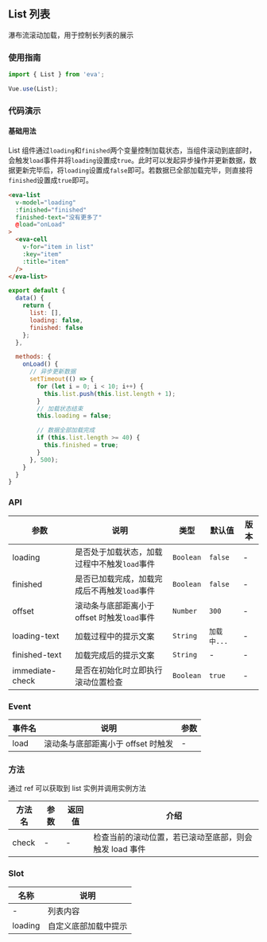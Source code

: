 <!--
 * @Description: In User Settings Edit
 * @Author: your name
 * @Date: 2019-08-15 17:03:39
 * @LastEditTime: 2019-09-03 16:18:45
 * @LastEditors: Please set LastEditors
 -->
## List 列表
瀑布流滚动加载，用于控制长列表的展示

### 使用指南
``` javascript
import { List } from 'eva';

Vue.use(List);
```

### 代码演示

#### 基础用法

List 组件通过`loading`和`finished`两个变量控制加载状态，当组件滚动到底部时，会触发`load`事件并将`loading`设置成`true`。此时可以发起异步操作并更新数据，数据更新完毕后，将`loading`设置成`false`即可。若数据已全部加载完毕，则直接将`finished`设置成`true`即可。

```html
<eva-list
  v-model="loading"
  :finished="finished"
  finished-text="没有更多了"
  @load="onLoad"
>
  <eva-cell
    v-for="item in list"
    :key="item"
    :title="item"
  />
</eva-list>
```

```js
export default {
  data() {
    return {
      list: [],
      loading: false,
      finished: false
    };
  },

  methods: {
    onLoad() {
      // 异步更新数据
      setTimeout(() => {
        for (let i = 0; i < 10; i++) {
          this.list.push(this.list.length + 1);
        }
        // 加载状态结束
        this.loading = false;

        // 数据全部加载完成
        if (this.list.length >= 40) {
          this.finished = true;
        }
      }, 500);
    }
  }
}
```

### API

| 参数 | 说明 | 类型 | 默认值 | 版本 |
|------|------|------|------|------|
| loading | 是否处于加载状态，加载过程中不触发`load`事件 | `Boolean` | `false` | - |
| finished | 是否已加载完成，加载完成后不再触发`load`事件 | `Boolean` | `false` | - |
| offset | 滚动条与底部距离小于 offset 时触发`load`事件 | `Number` | `300` | - |
| loading-text | 加载过程中的提示文案 | `String` | `加载中...` | - |
| finished-text | 加载完成后的提示文案 | `String` | - | - |
| immediate-check | 是否在初始化时立即执行滚动位置检查 | `Boolean` | `true` | - |

### Event

| 事件名 | 说明 | 参数 |
|------|------|------|
| load | 滚动条与底部距离小于 offset 时触发 | - |

### 方法

通过 ref 可以获取到 list 实例并调用实例方法

| 方法名 | 参数 | 返回值 | 介绍 |
|------|------|------|------|
| check | - | - | 检查当前的滚动位置，若已滚动至底部，则会触发 load 事件 |

### Slot

| 名称 | 说明 |
|------|------|
| - | 列表内容 |
| loading | 自定义底部加载中提示 |
